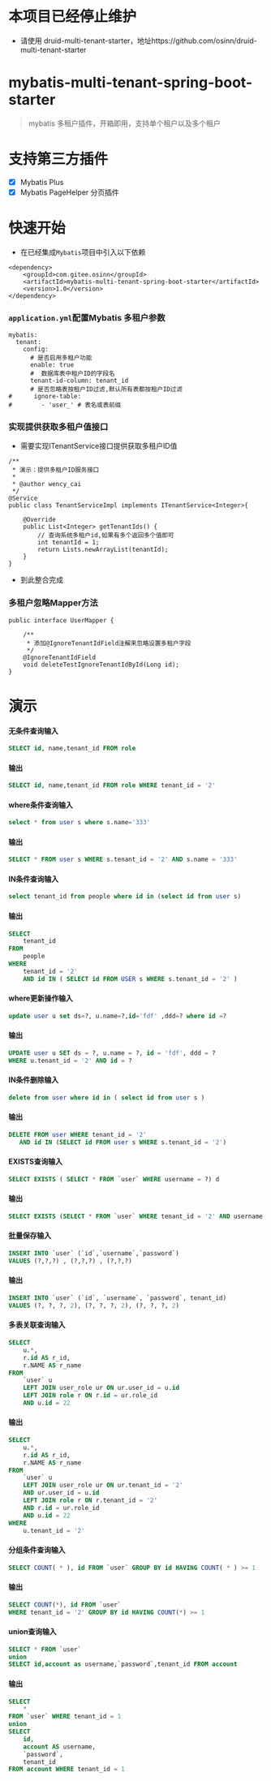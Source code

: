 # 本项目已经停止维护
- 请使用 druid-multi-tenant-starter，地址https://github.com/osinn/druid-multi-tenant-starter

# mybatis-multi-tenant-spring-boot-starter
> mybatis 多租户插件，开箱即用，支持单个租户以及多个租户

# 支持第三方插件
- [x] Mybatis Plus
- [x] Mybatis PageHelper 分页插件

# 快速开始
- 在已经集成`Mybatis`项目中引入以下依赖

```
<dependency>
    <groupId>com.gitee.osinn</groupId>
    <artifactId>mybatis-multi-tenant-spring-boot-starter</artifactId>
    <version>1.0</version>
</dependency>
```

### `application.yml`配置Mybatis 多租户参数
```
mybatis:
  tenant:
    config:
      # 是否启用多租户功能
      enable: true
      #  数据库表中租户ID的字段名
      tenant-id-column: tenant_id
      # 是否忽略表按租户ID过滤,默认所有表都按租户ID过滤
#      ignore-table:
#        - 'user_' # 表名或表前缀
```
### 实现提供获取多租户值接口
- 需要实现ITenantService接口提供获取多租户ID值

```
/**
 * 演示：提供多租户ID服务接口
 *
 * @author wency_cai
 */
@Service
public class TenantServiceImpl implements ITenantService<Integer>{

    @Override
    public List<Integer> getTenantIds() {
        // 查询系统多租户id,如果有多个返回多个值即可
        int tenantId = 1;
        return Lists.newArrayList(tenantId);
    }
}
```
- 到此整合完成

### 多租户忽略Mapper方法
```
public interface UserMapper {

    /**
     * 添加@IgnoreTenantIdField注解来忽略设置多租户字段
     */
    @IgnoreTenantIdField
    void deleteTestIgnoreTenantIdById(Long id);
}
```

# 演示
#### 无条件查询输入

```sql
SELECT id, name,tenant_id FROM role
```

#### 输出

```sql
SELECT id, name,tenant_id FROM role WHERE tenant_id = '2'
```

#### where条件查询输入

```sql
select * from user s where s.name='333'
```

#### 输出

```sql
SELECT * FROM user s WHERE s.tenant_id = '2' AND s.name = '333'
```

#### IN条件查询输入

```sql
select tenant_id from people where id in (select id from user s)
```

#### 输出

```sql
SELECT
	tenant_id 
FROM
	people 
WHERE
	tenant_id = '2' 
	AND id IN ( SELECT id FROM USER s WHERE s.tenant_id = '2' )
```

#### where更新操作输入

```sql
update user u set ds=?, u.name=?,id='fdf' ,ddd=? where id =?
```

#### 输出

```sql
UPDATE user u SET ds = ?, u.name = ?, id = 'fdf', ddd = ? 
WHERE u.tenant_id = '2' AND id = ?
```

#### IN条件删除输入

```sql
delete from user where id in ( select id from user s )
```

#### 输出

```sql
DELETE FROM user WHERE tenant_id = '2' 
   AND id IN (SELECT id FROM user s WHERE s.tenant_id = '2')
```

#### EXISTS查询输入

```sql
SELECT EXISTS ( SELECT * FROM `user` WHERE username = ?) d
```

#### 输出

```sql
SELECT EXISTS (SELECT * FROM `user` WHERE tenant_id = '2' AND username = ?) d
```

#### 批量保存输入

```sql
INSERT INTO `user` (`id`,`username`,`password`) 
VALUES (?,?,?) , (?,?,?) , (?,?,?)
```

#### 输出

```sql
INSERT INTO `user` (`id`, `username`, `password`, tenant_id) 
VALUES (?, ?, ?, 2), (?, ?, ?, 2), (?, ?, ?, 2)
```



#### 多表关联查询输入

```sql
SELECT
	u.*,
	r.id AS r_id,
	r.NAME AS r_name 
FROM
	`user` u
	LEFT JOIN user_role ur ON ur.user_id = u.id
	LEFT JOIN role r ON r.id = ur.role_id 
	AND u.id = 22
```

#### 输出

```sql
SELECT
	u.*,
	r.id AS r_id,
	r.NAME AS r_name 
FROM
	`user` u
	LEFT JOIN user_role ur ON ur.tenant_id = '2' 
	AND ur.user_id = u.id
	LEFT JOIN role r ON r.tenant_id = '2' 
	AND r.id = ur.role_id 
	AND u.id = 22 
WHERE
	u.tenant_id = '2'
```

#### 分组条件查询输入

```sql
SELECT COUNT( * ), id FROM `user` GROUP BY id HAVING COUNT( * ) >= 1
```

#### 输出

```sql
SELECT COUNT(*), id FROM `user` 
WHERE tenant_id = '2' GROUP BY id HAVING COUNT(*) >= 1
```
#### union查询输入
```sql
SELECT * FROM `user` 
union 
SELECT id,account as username,`password`,tenant_id FROM account
```
#### 输出
```sql
SELECT
    *
FROM `user` WHERE tenant_id = 1
union
SELECT
    id,
    account AS username,
    `password`,
    tenant_id
FROM account WHERE tenant_id = 1
```
